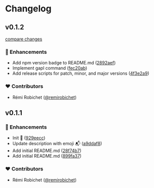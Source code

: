 # Changelog


## v0.1.2

[compare changes](https://github.com/remirobichet/gapl/compare/v0.1.1...v0.1.2)

### 🚀 Enhancements

- Add npm version badge to README.md ([2892aef](https://github.com/remirobichet/gapl/commit/2892aef))
- Implement gapl command ([fec20ab](https://github.com/remirobichet/gapl/commit/fec20ab))
- Add release scripts for patch, minor, and major versions ([4f3e2a9](https://github.com/remirobichet/gapl/commit/4f3e2a9))

### ❤️ Contributors

- Rémi Robichet ([@remirobichet](http://github.com/remirobichet))

## v0.1.1


### 🚀 Enhancements

- Init 🚀 ([929eecc](https://github.com/remirobichet/gapl/commit/929eecc))
- Update description with emoji 📬 ([a9ddaf8](https://github.com/remirobichet/gapl/commit/a9ddaf8))
- Add initial README.md ([28f74b7](https://github.com/remirobichet/gapl/commit/28f74b7))
- Add initial README.md ([899fa37](https://github.com/remirobichet/gapl/commit/899fa37))

### ❤️ Contributors

- Rémi Robichet ([@remirobichet](http://github.com/remirobichet))

